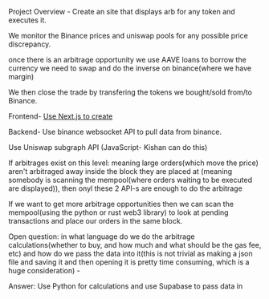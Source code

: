 Project Overview -
Create an site that displays arb for any token and executes it.

We monitor the Binance prices and uniswap pools for any possible price discrepancy.

once there is an arbitrage opportunity we use AAVE loans to borrow the currency we need to swap and do the inverse on binance(where we have margin)

We then close the trade by transfering the tokens we bought/sold from/to Binance.

Frontend-
[Use Next.js to create](https://nextjs.org/)

Backend-
Use binance websocket API to pull data from binance.

Use Uniswap subgraph API (JavaScript- Kishan can do this)

If arbitrages exist on this level: meaning large orders(which move the price) aren't arbitraged away inside the block they are placed at (meaning somebody is scanning the mempool(where orders waiting to be executed are displayed)), then onyl these 2 API-s are enough to do the arbitrage

If we want to get more arbitrage opportunities then we can scan the mempool(using the python or rust web3 library) to look at pending transactions and place our orders in the same block.

Open question: in what language do we do the arbitrage calculations(whether to buy, and how much and what should be the gas fee, etc)
and how do we pass the data into it(this is not trivial as making a json file and saving it and then opening it is pretty time consuming, which is a huge consideration) -

Answer: Use Python for calculations and use Supabase to pass data in



